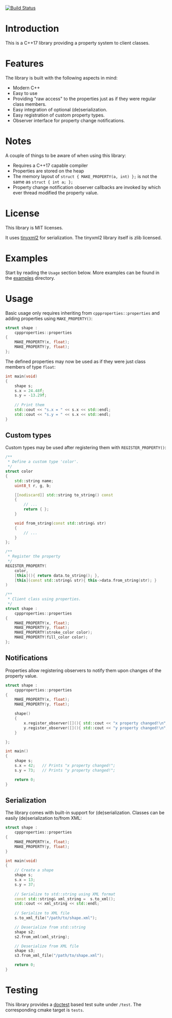 [![Build Status](https://ci.simulton.com/buildStatus/icon?job=CppProperties)](https://ci.simulton.com/job/CppProperties/)

# Introduction
This is a C++17 library providing a property system to client classes.

# Features
The library is built with the following aspects in mind:
- Modern C++
- Easy to use
- Providing "raw access" to the properties just as if they were regular class members.
- Easy integration of optional (de)serialization.
- Easy registration of custom property types.
- Observer interface for property change notifications.

# Notes
A couple of things to be aware of when using this library:
- Requires a C++17 capable compiler
- Properties are stored on the heap
- The memory layout of `struct { MAKE_PROPERTY(a, int) };` is not the same as `struct { int a; };`
- Property change notification observer callbacks are invoked by which ever thread modified the property value.

# License
This library is MIT licenses.

It uses [tinyxml2](https://github.com/leethomason/tinyxml2) for serialization. The tinyxml2 library itself is zlib licensed.

# Examples
Start by reading the `Usage` section below. More examples can be found in the [examples](examples) directory.
# Usage
Basic usage only requires inheriting from `cppproperties::properties` and adding properties using `MAKE_PROPERTY()`:
```cpp
struct shape :
    cppproperties::properties
{
    MAKE_PROPERTY(x, float);
    MAKE_PROPERTY(y, float);
};
```
The defined properties may now be used as if they were just class members of type `float`:
```cpp
int main(void)
{
    shape s;
    s.x = 24.48f;
    s.y = -13.29f;
  
    // Print them 
    std::cout << "s.x = " << s.x << std::endl;
    std::cout << "s.y = " << s.x << std::endl;
}
```

## Custom types
Custom types may be used after registering them with `REGISTER_PROPERTY()`:
```cpp
/**
 * Define a custom type 'color'.
 */
struct color
{
    std::string name;
    uint8_t r, g, b;

    [[nodiscard]] std::string to_string() const
    {
        // ...
        return { };
    }

    void from_string(const std::string& str)
    { 
        // ...
    }
};

/**
 * Register the property
 */
REGISTER_PROPERTY(
    color,
    [this](){ return data.to_string(); },
    [this](const std::string& str){ this->data.from_string(str); }
)

/**
 * Client class using properties.
 */
struct shape :
    cppproperties::properties
{
    MAKE_PROPERTY(x, float);
    MAKE_PROPERTY(y, float);
    MAKE_PROPERTY(stroke_color color);
    MAKE_PROPERTY(fill_color color);
};
```

## Notifications
Properties allow registering observers to notify them upon changes of the property value.
```cpp
struct shape :
    cppproperties::properties
{
    MAKE_PROPERTY(x, float);
    MAKE_PROPERTY(y, float);

    shape()
    {
        x.register_observer([](){ std::cout << "x property changed!\n"; });
        y.register_observer([](){ std::cout << "y property changed!\n"; });
    }

};

int main()
{
    shape s;
    s.x = 42;   // Prints "x property changed!";
    s.y = 73;   // Prints "y property changed!";

    return 0;
}
```

## Serialization
The library comes with built-in support for (de)serialization. Classes can be easily (de)serialization to/from XML:
```cpp
struct shape :
    cppproperties::properties
{
    MAKE_PROPERTY(x, float);
    MAKE_PROPERTY(y, float);
}

int main(void)
{
    // Create a shape
    shape s;
    s.x = 13;
    s.y = 37;
 
    // Serialize to std::string using XML format   
    const std::string& xml_string =  s.to_xml();
    std::cout << xml_string << std::endl;
    
    // Serialize to XML file
    s.to_xml_file("/path/to/shape.xml");

    // Deserialize from std::string
    shape s2;
    s2.from_xml(xml_string);

    // Deserialize from XML file
    shape s3;
    s3.from_xml_file("/path/to/shape.xml");

    return 0;
}
```

# Testing
This library provides a [doctest](https://github.com/onqtam/doctest) based test suite under `/test`. The corresponding cmake target is `tests`.
